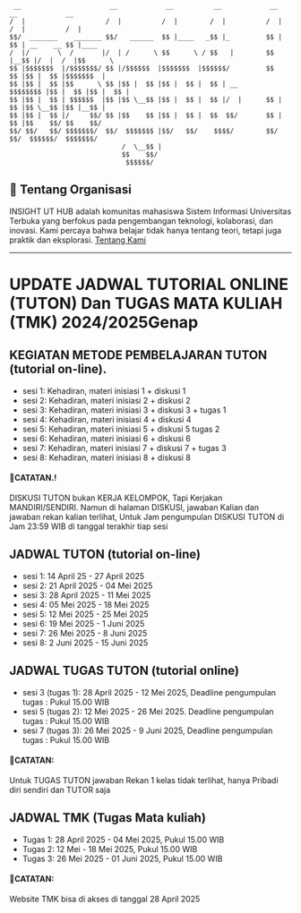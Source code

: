 ```
 __                      __            __          __            __    __            __             
/  |                    /  |          /  |        /  |          /  |  /  |          /  |            
$$/  _______    _______ $$/   ______  $$ |____   _$$ |_         $$ |  $$ | __    __ $$ |____        
/  |/       \  /       |/  | /      \ $$      \ / $$   |        $$ |__$$ |/  |  /  |$$      \       
$$ |$$$$$$$  |/$$$$$$$/ $$ |/$$$$$$  |$$$$$$$  |$$$$$$/         $$    $$ |$$ |  $$ |$$$$$$$  |      
$$ |$$ |  $$ |$$      \ $$ |$$ |  $$ |$$ |  $$ |  $$ | __       $$$$$$$$ |$$ |  $$ |$$ |  $$ |      
$$ |$$ |  $$ | $$$$$$  |$$ |$$ \__$$ |$$ |  $$ |  $$ |/  |      $$ |  $$ |$$ \__$$ |$$ |__$$ |      
$$ |$$ |  $$ |/     $$/ $$ |$$    $$ |$$ |  $$ |  $$  $$/       $$ |  $$ |$$    $$/ $$    $$/       
$$/ $$/   $$/ $$$$$$$/  $$/  $$$$$$$ |$$/   $$/    $$$$/        $$/   $$/  $$$$$$/  $$$$$$$/        
                            /  \__$$ |                                                              
                            $$    $$/                                                               
                             $$$$$$/
```

## 📌 Tentang Organisasi
INSIGHT UT HUB adalah komunitas mahasiswa Sistem Informasi Universitas Terbuka yang berfokus pada pengembangan teknologi, kolaborasi, dan inovasi. Kami percaya bahwa belajar tidak hanya tentang teori, tetapi juga praktik dan eksplorasi. [Tentang Kami](about-us.md)

---

# UPDATE JADWAL TUTORIAL ONLINE (TUTON) Dan TUGAS MATA KULIAH (TMK) 2024/2025Genap

## KEGIATAN METODE PEMBELAJARAN TUTON (tutorial on-line).
- sesi 1: Kehadiran, materi inisiasi 1 + diskusi 1
- sesi 2: Kehadiran, materi inisiasi 2 + diskusi 2
- sesi 3: Kehadiran, materi inisiasi 3 + diskusi 3 + tugas 1
- sesi 4: Kehadiran, materi inisiasi 4 + diskusi 4
- sesi 5: Kehadiran, materi inisiasi 5 + diskusi 5 tugas 2
- sesi 6: Kehadiran, materi inisiasi 6 + diskusi 6
- sesi 7: Kehadiran, materi inisiasi 7 + diskusi 7 + tugas 3
- sesi 8: Kehadiran, materi inisiasi 8 + diskusi 8

#### 📌**CATATAN.!**
DISKUSI TUTON bukan KERJA KELOMPOK, Tapi Kerjakan MANDIRI/SENDIRI. Namun di halaman DISKUSI, jawaban Kalian dan jawaban rekan kalian terlihat, Untuk Jam pengumpulan DISKUSI TUTON di Jam 23:59 WIB di tanggal terakhir tiap sesi

## JADWAL TUTON (tutorial on-line)

- sesi 1: 14 April 25 - 27 April 2025
- sesi 2: 21 April 2025 - 04 Mei 2025
- sesi 3: 28 April 2025 - 11 Mei 2025
- sesi 4: 05 Mei 2025 - 18 Mei 2025
- sesi 5: 12 Mei 2025 - 25 Mei 2025
- sesi 6: 19 Mei 2025 - 1 Juni 2025
- sesi 7: 26 Mei 2025 - 8 Juni 2025
- sesi 8: 2 Juni 2025 - 15 Juni 2025

## JADWAL TUGAS TUTON (tutorial online)

- sesi 3 (tugas 1): 28 April 2025 - 12 Mei 2025, Deadline pengumpulan tugas : Pukul 15.00 WIB
- sesi 5 (tugas 2): 12 Mei 2025 - 26 Mei 2025. Deadline pengumpulan tugas : Pukul 15.00 WIB
- sesi 7 (tugas 3): 26 Mei 2025 - 9 Juni 2025, Deadline pengumpulan tugas : Pukul 15.00 WIB

#### 📌**CATATAN**: 
Untuk TUGAS TUTON jawaban Rekan 1 kelas tidak terlihat, hanya Pribadi diri sendiri dan TUTOR saja

## JADWAL TMK (Tugas Mata kuliah)
- Tugas 1: 28 April 2025 - 04 Mei 2025, Pukul 15.00 WIB
- Tugas 2: 12 Mei - 18 Mei 2025, Pukul 15.00 WIB
- Tugas 3: 26 Mei 2025 - 01 Juni 2025, Pukul 15.00 WIB

#### 📌**CATATAN**: 
Website TMK bisa di akses di tanggal 28 April 2025

